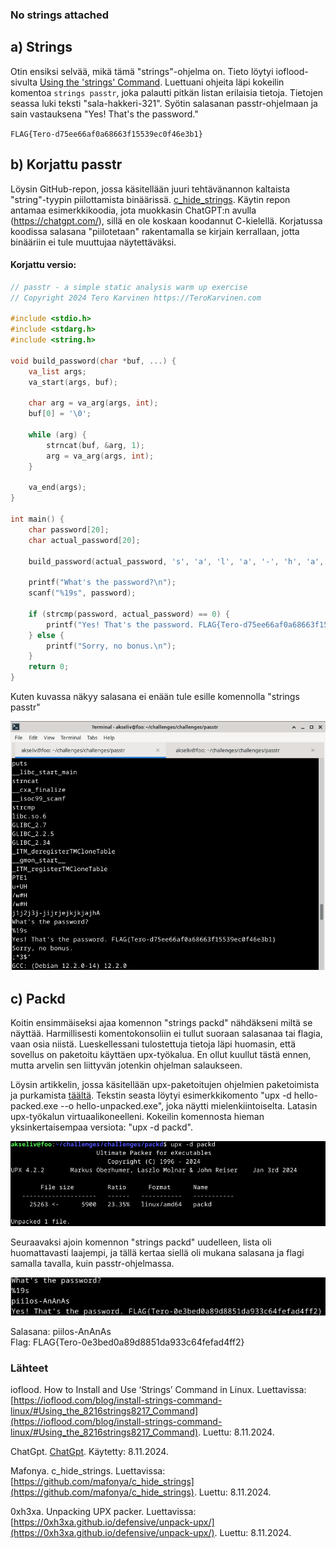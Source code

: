 ### No strings attached

## a) Strings
Otin ensiksi selvää, mikä tämä "strings"-ohjelma on. Tieto löytyi ioflood-sivulta [Using the 'strings' Command](https://ioflood.com/blog/install-strings-command-linux/#Using_the_8216strings8217_Command). Luettuani ohjeita läpi kokeilin komentoa `strings passtr`, joka palautti pitkän listan erilaisia tietoja. Tietojen seassa luki teksti "sala-hakkeri-321". Syötin salasanan passtr-ohjelmaan ja sain vastauksena "Yes! That's the password."

`FLAG{Tero-d75ee66af0a68663f15539ec0f46e3b1}`

## b) Korjattu passtr 
Löysin GitHub-repon, jossa käsitellään juuri tehtävänannon kaltaista "string"-tyypin piilottamista binäärissä. [c_hide_strings](https://github.com/mafonya/c_hide_strings). Käytin repon antamaa esimerkkikoodia, jota muokkasin ChatGPT:n avulla (https://chatgpt.com/), sillä en ole koskaan koodannut C-kielellä.
Korjatussa koodissa salasana "piilotetaan" rakentamalla se kirjain kerrallaan, jotta binääriin ei tule muuttujaa näytettäväksi.

#### Korjattu versio:

```c
// passtr - a simple static analysis warm up exercise
// Copyright 2024 Tero Karvinen https://TeroKarvinen.com

#include <stdio.h>
#include <stdarg.h>
#include <string.h>

void build_password(char *buf, ...) {
    va_list args;
    va_start(args, buf);

    char arg = va_arg(args, int);
    buf[0] = '\0';
    
    while (arg) {
        strncat(buf, &arg, 1);
        arg = va_arg(args, int);
    }

    va_end(args);
}

int main() {
	char password[20];
	char actual_password[20];

	build_password(actual_password, 's', 'a', 'l', 'a', '-', 'h', 'a', 'k', 'k', 'e', 'r', 'i', '-', '3', '2', '1', '\0');
	
	printf("What's the password?\n");
	scanf("%19s", password);
	
	if (strcmp(password, actual_password) == 0) {
		printf("Yes! That's the password. FLAG{Tero-d75ee66af0a68663f15539ec0f46e3b1}\n");
	} else {
		printf("Sorry, no bonus.\n");
	}
	return 0;
}
```
Kuten kuvassa näkyy salasana ei enään tule esille komennolla "strings passtr"

![Example Image](testi.png)

## c) Packd
Koitin ensimmäiseksi ajaa komennon "strings packd" nähdäkseni miltä se näyttää. Harmillisesti komentokonsoliin ei tullut suoraan salasanaa tai flagia, vaan osia niistä. Lueskellessani tulostettuja tietoja läpi huomasin, että sovellus on paketoitu käyttäen upx-työkalua. En ollut kuullut tästä ennen, mutta arvelin sen liittyvän jotenkin ohjelman salaukseen.

Löysin artikkelin, jossa käsitellään upx-paketoitujen ohjelmien paketoimista ja purkamista [täältä](https://0xh3xa.github.io/defensive/unpack-upx/). Tekstin seasta löytyi esimerkkikomento "upx -d hello-packed.exe --o hello-unpacked.exe", joka näytti mielenkiintoiselta. Latasin upx-työkalun virtuaalikoneelleni. Kokeilin komennosta hieman yksinkertaisempaa versiota: "upx -d packd".

![packd1](packd1.png)

Seuraavaksi ajoin komennon "strings packd" uudelleen, lista oli huomattavasti laajempi, ja tällä kertaa siellä oli mukana salasana ja flagi samalla tavalla, kuin passtr-ohjelmassa.

![packd2](packd2.png)

Salasana: piilos-AnAnAs <br>
Flag: FLAG{Tero-0e3bed0a89d8851da933c64fefad4ff2}

### Lähteet

ioflood. How to Install and Use ‘Strings’ Command in Linux. Luettavissa: [https://ioflood.com/blog/install-strings-command-linux/#Using_the_8216strings8217_Command](https://ioflood.com/blog/install-strings-command-linux/#Using_the_8216strings8217_Command). Luettu: 8.11.2024.

ChatGpt. [ChatGpt](https://chatgpt.com/). Käytetty: 8.11.2024.

Mafonya. c_hide_strings. Luettavissa: [https://github.com/mafonya/c_hide_strings](https://github.com/mafonya/c_hide_strings). Luettu: 8.11.2024.

0xh3xa. Unpacking UPX packer.
Luettavissa: [https://0xh3xa.github.io/defensive/unpack-upx/](https://0xh3xa.github.io/defensive/unpack-upx/). Luettu: 8.11.2024.
